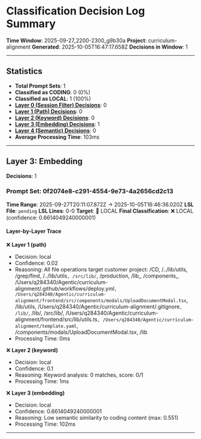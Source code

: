 # Classification Decision Log Summary

**Time Window**: 2025-09-27_2200-2300_g9b30a
**Project**: curriculum-alignment
**Generated**: 2025-10-05T16:47:17.658Z
**Decisions in Window**: 1

---

## Statistics

- **Total Prompt Sets**: 1
- **Classified as CODING**: 0 (0%)
- **Classified as LOCAL**: 1 (100%)
- **[Layer 0 (Session Filter) Decisions](#layer-0-session-filter)**: 0
- **[Layer 1 (Path) Decisions](#layer-1-path)**: 0
- **[Layer 2 (Keyword) Decisions](#layer-2-keyword)**: 0
- **[Layer 3 (Embedding) Decisions](#layer-3-embedding)**: 1
- **[Layer 4 (Semantic) Decisions](#layer-4-semantic)**: 0
- **Average Processing Time**: 103ms

---

## Layer 3: Embedding

**Decisions**: 1

### Prompt Set: 0f2074e8-c291-4554-9e73-4a2656cd2c13

**Time Range**: 2025-09-27T20:11:07.872Z → 2025-10-05T16:46:36.020Z
**LSL File**: `pending`
**LSL Lines**: 0-0
**Target**: 📍 LOCAL
**Final Classification**: ❌ LOCAL (confidence: 0.6614049240000001)

#### Layer-by-Layer Trace

❌ **Layer 1 (path)**
- Decision: local
- Confidence: 0.02
- Reasoning: All file operations target customer project: /CD, /../lib/utils, /grep/find, /../lib/utils`, /src/lib/`, /production, /lib,, /components,, /Users/q284340/Agentic/curriculum-alignment/.github/workflows/deploy.yml`, /Users/q284340/Agentic/curriculum-alignment/frontend/src/components/modals/UploadDocumentModal.tsx`, /lib/utils, /Users/q284340/Agentic/curriculum-alignment/.gitignore`, /lib/`, /lib/, /src/lib/, /Users/q284340/Agentic/curriculum-alignment/frontend/src/lib/utils.ts`, /Users/q284340/Agentic/curriculum-alignment/template.yaml`, /components/modals/UploadDocumentModal.tsx, /lib
- Processing Time: 0ms

❌ **Layer 2 (keyword)**
- Decision: local
- Confidence: 0.1
- Reasoning: Keyword analysis: 0 matches, score: 0/1
- Processing Time: 1ms

❌ **Layer 3 (embedding)**
- Decision: local
- Confidence: 0.6614049240000001
- Reasoning: Low semantic similarity to coding content (max: 0.551)
- Processing Time: 102ms

---

